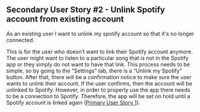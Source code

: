 ## Secondary User Story #2 - Unlink Spotify account from existing account

As an existing user I want to unlink my spotify account so that it's no longer connected.

This is for the user who doesn’t want to link their Spotify account anymore. The user might want to listen to a particular song that is not in the Spotify app or they simply do not want to have that link. This process needs to be simple, so by going to the “Settings” tab, there is a “Unlink my Spotify” button. After that, there will be a confirmation notice to make sure the user wants to unlink their account. If the user confirms, then the account will be unlinked to Spotify. However, in order to properly use the app there needs to be a connection to Spotify. Therefore, the app will be set on hold until a Spotify account is linked again ([Primary User Story 1](./Primary1.md)). 
